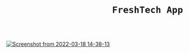 # &nbsp;&nbsp;&nbsp;&nbsp;&nbsp;&nbsp;&nbsp;&nbsp;&nbsp;&nbsp;&nbsp;&nbsp;&nbsp;&nbsp;&nbsp;&nbsp;&nbsp;&nbsp;&nbsp;&nbsp;&nbsp;&nbsp;&nbsp;&nbsp;&nbsp;&nbsp;&nbsp;&nbsp;&nbsp;&nbsp;&nbsp;&nbsp;&nbsp;&nbsp;&nbsp;&nbsp;&nbsp;&nbsp;&nbsp;&nbsp;&nbsp;&nbsp;```FreshTech App```

<br><br>

<a href="https://docs.google.com/presentation/d/1o145nZRbINOwYpy6MYVpvviSS7q-6Y8wjrLfnhDL8SI/edit?usp=sharing">![Screenshot from 2022-03-18 14-38-13](https://user-images.githubusercontent.com/93571047/158973952-93892cec-04c2-42d8-93be-03795a819509.png)</a>
